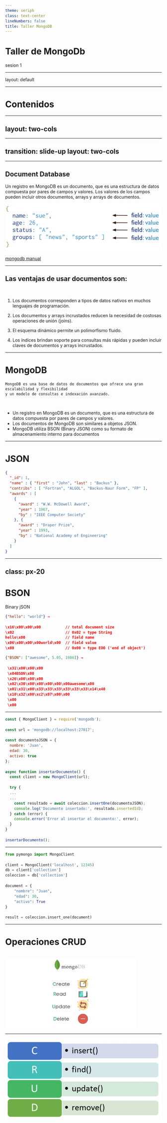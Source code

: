```yaml
---
theme: seriph
class: text-center
lineNumbers: false
title: Taller MongoDB
---
```


# Taller de MongoDb

sesion 1

---
layout: default

---

# Contenidos

---
layout: two-cols
---


<template v-slot:default>

# Introduccion

<!-- ![reference](/NoSQLDatabases.png) -->
<img src="/public/NoSQLDatabases.png" width="420"/>

</template>

<template v-slot:right>

![reference2](/mongo.png)

</template>


---
transition: slide-up
layout: two-cols
---

<template v-slot:default>


<v-clicks>

# Relacionales (SQL)

- Los datos están organizados en tablas
- En las tablas existen columnas y registros
- Una tabla no puede estar dentro de otra tabla
- Una columna puede tener sólo un tipo de dato fijo

</v-clicks>

<br>
<br>

<v-click>


![sql](/sqltable.png)


</v-click>

</template>
<template v-slot:right>


<v-clicks>

# No relacionales (No-SQL)

- Los datos no están organizados en tablas
- Las colecciones son un conjunto de objetos, nodos o documentos
- Cada colecion consta del nombre de una propiedad y su valor
- Existen coleccines `embebidas`

</v-clicks>
<v-click>

![nosql2](/types-of-nosql-datastores.png)

</v-click>


</template>

---

## Document Database

Un registro en MongoDB es un documento, que es una estructura de datos compuesta por pares de campos y valores.
Los valores de los campos pueden incluir otros documentos, arrays y arrays de documentos.
<!-- ![monogdbdatabase](crud-annotated-document.png) -->
<img src="/public/crud-annotated-document.png"/>
<!-- <img src="/public/NoSQLDatabases.png" width="420"/> -->

[mongodb manual](https://www.mongodb.com/docs/manual/introduction/#document-database)

---

## Las ventajas de usar documentos son:

<br>

1. Los documentos corresponden a tipos de datos nativos en muchos lenguajes de programación.

2. Los documentos y arrays incrustados reducen la necesidad de costosas operaciones de unión (joins).

3. El esquema dinámico permite un polimorfismo fluido.

4. Los índices brindan soporte para consultas más rápidas y pueden incluir claves de documentos y arrays incrustados.

---

# MongoDB

```
MongoDB es una base de datos de documentos que ofrece una gran escalabilidad y flexibilidad
y un modelo de consultas e indexación avanzado.

```
<br>

* Un registro en MongoDB es un documento, que es una estructura de datos compuesta por pares de campos y valores.
* Los documentos de MongoDB son similares a objetos JSON.
* MongoDB utiliza BSON (Binary JSON) como su formato de almacenamiento interno para documentos
---

# JSON

```json
{
  "_id": 1,
  "name" : { "first" : "John", "last" : "Backus" },
  "contribs" : [ "Fortran", "ALGOL", "Backus-Naur Form", "FP" ],
  "awards" : [
    {
      "award" : "W.W. McDowell Award",
      "year" : 1967,
      "by" : "IEEE Computer Society"
    }, {
      "award" : "Draper Prize",
      "year" : 1993,
      "by" : "National Academy of Engineering"
    }
  ]
}

```

---
class: px-20
---

# BSON

Binary jSON

```json
{"hello": "world"} →

\x16\x00\x00\x00           // total document size
\x02                       // 0x02 = type String
hello\x00                  // field name
\x06\x00\x00\x00world\x00  // field value
\x00                       // 0x00 = type EOO ('end of object')

```

```json
{"BSON": ["awesome", 5.05, 1986]} →

 \x31\x00\x00\x00
 \x04BSON\x00
 \x26\x00\x00\x00
 \x02\x30\x00\x08\x00\x00\x00awesome\x00
 \x01\x31\x00\x33\x33\x33\x33\x33\x33\x14\x40
 \x10\x32\x00\xc2\x07\x00\x00
 \x00
 \x00

```
---



```js
const { MongoClient } = require('mongodb');

const url = 'mongodb://localhost:27017';

const documentoJSON = {
  nombre: 'Juan',
  edad: 30,
  activo: true
};

async function insertarDocumento() {
  const client = new MongoClient(url);

  try {
  ...
  ...
    const resultado = await coleccion.insertOne(documentoJSON);
    console.log('Documento insertado:', resultado.insertedId);
  } catch (error) {
    console.error('Error al insertar el documento:', error);
  }
}

insertarDocumento();
```

---

```python
from pymongo import MongoClient

client = MongoClient('localhost', 12345)
db = client['collection']
coleccion = db['collection']

document = {
    "nombre": "Juan",
    "edad": 30,
    "activo": True
}

result = coleccion.insert_one(document)
```
---

# Operaciones CRUD

<br>

<!-- ![crud](crud.png) -->
<img src="/public/crud.png" width="420"/>

---

<!-- ![crud](crud.webp) -->
<img src="/public/crud.webp" />

